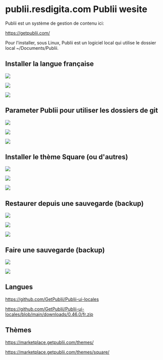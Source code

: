 # publii.resdigita.com Publii wesite

Publii est un système de gestion de contenu ici:

<https://getpublii.com/>

Pour l'installer, sous Linux, Publii est un logiciel local qui utilise le dossier local ~/Documents/Publii.

## Installer la langue française

![](./install/images/locale-install.png)

![](./install/images/locale-install-2.png)

![](./install/images/locale-install-3.png)

## Parameter Publii pour utiliser les dossiers de git

![](./install/images/menu-parametres-application.png)

![](./install/images/parametres-application-emplacements-fichiers.png)

![](./install/images/parametres-application-enregistrer-12.png)

## Installer le thème Square (ou d'autres)

![](./install/images/menu-themes.png)

![](./install/images/theme-ajouter.png)

![](./install/images/theme-ajouter-dialogue-12.png)

## Restaurer depuis une sauvegarde (backup)

![](./install/images/sitemenu-outilsetplugins-sauvegardes.png)

![](./install/images/sauvegarde-restaurer-1.png)

![](./install/images/sauvegarde-restaurer-2.png)

## Faire une sauvegarde (backup)

![](./install/images/sauvegarde-creer-1.png)

![](./install/images/sauvegarde-creer-2.png)

## Langues

<https://github.com/GetPublii/Publii-ui-locales>

<https://github.com/GetPublii/Publii-ui-locales/blob/main/downloads/0.46.0/fr.zip>


## Thèmes

<https://marketplace.getpublii.com/themes/>

<https://marketplace.getpublii.com/themes/square/>
